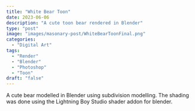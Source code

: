 ```yaml
---
title: "White Bear Toon"
date: 2023-06-06
description: "A cute toon bear rendered in Blender"
type: "post"
image: "images/masonary-post/WhiteBearToonFinal.png"
categories: 
  - "Digital Art"
tags:
  - "Render"
  - "Blender"
  - "Photoshop"
  - "Toon"
draft: "false"
---
```



A cute bear modelled in Blender using subdivision modelling. The shading
was done using the Lightning Boy Studio shader addon for blender.

